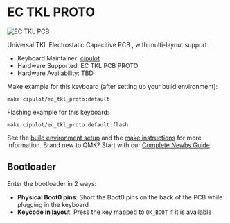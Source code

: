 # EC TKL PROTO

![EC TKL PCB](https://i.imgur.com/jQTHGzBh.png)

Universal TKL Electrostatic Capacitive PCB., with multi-layout support

* Keyboard Maintainer: [cipulot](https://github.com/cipulot)
* Hardware Supported: EC TKL PCB PROTO
* Hardware Availability: TBD

Make example for this keyboard (after setting up your build environment):

    make cipulot/ec_tkl_proto:default

Flashing example for this keyboard:

    make cipulot/ec_tkl_proto:default:flash

See the [build environment setup](https://docs.qmk.fm/#/getting_started_build_tools) and the [make instructions](https://docs.qmk.fm/#/getting_started_make_guide) for more information. Brand new to QMK? Start with our [Complete Newbs Guide](https://docs.qmk.fm/#/newbs).

## Bootloader

Enter the bootloader in 2 ways:

* **Physical Boot0 pins**: Short the Boot0 pins on the back of the PCB while plugging in the keyboard
* **Keycode in layout**: Press the key mapped to `QK_BOOT` if it is available
